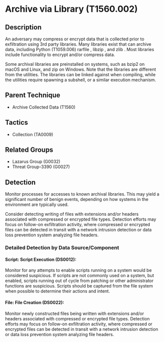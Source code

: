 # Archive via Library (T1560.002)

## Description
An adversary may compress or encrypt data that is collected prior to exfiltration using 3rd party libraries. Many libraries exist that can archive data, including Python (T1059.006) rarfile , libzip , and zlib . Most libraries include functionality to encrypt and/or compress data.

Some archival libraries are preinstalled on systems, such as bzip2 on macOS and Linux, and zip on Windows. Note that the libraries are different from the utilities. The libraries can be linked against when compiling, while the utilities require spawning a subshell, or a similar execution mechanism.

## Parent Technique
- Archive Collected Data (T1560)

## Tactics
- Collection (TA0009)

## Related Groups
- Lazarus Group (G0032)
- Threat Group-3390 (G0027)

## Detection
Monitor processes for accesses to known archival libraries. This may yield a significant number of benign events, depending on how systems in the environment are typically used.

Consider detecting writing of files with extensions and/or headers associated with compressed or encrypted file types. Detection efforts may focus on follow-on exfiltration activity, where compressed or encrypted files can be detected in transit with a network intrusion detection or data loss prevention system analyzing file headers.

### Detailed Detection by Data Source/Component
#### Script: Script Execution (DS0012): 
Monitor for any attempts to enable scripts running on a system would be considered suspicious. If scripts are not commonly used on a system, but enabled, scripts running out of cycle from patching or other administrator functions are suspicious. Scripts should be captured from the file system when possible to determine their actions and intent. 

#### File: File Creation (DS0022): 
Monitor newly constructed files being written with extensions and/or headers associated with compressed or encrypted file types. Detection efforts may focus on follow-on exfiltration activity, where compressed or encrypted files can be detected in transit with a network intrusion detection or data loss prevention system analyzing file headers.

